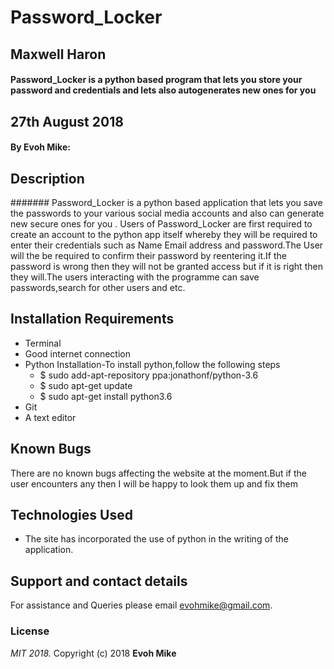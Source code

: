 # Password_Locker
## Maxwell Haron
#### Password_Locker is a python based program that lets you store your password and    credentials and lets also autogenerates new ones for you

## 27th August 2018 

#### By **Evoh Mike:**
## Description
#######  Password_Locker is a python based application that lets you save the passwords to your various social media accounts and also can generate new secure ones for you .
   Users of Password_Locker are first required to create an account to the python app itself whereby they will be required to enter their credentials such as Name Email address and password.The User will the be required to confirm their password by reentering it.If the password is wrong then they will not be granted access  but if it is right then they will.The users interacting with the programme can save passwords,search for other users and etc.
 
## Installation Requirements
* Terminal
* Good internet connection
* Python Installation-To install python,follow the following steps
    * $ sudo add-apt-repository ppa:jonathonf/python-3.6
    * $ sudo apt-get update
    * $ sudo apt-get install python3.6
* Git
* A text editor   
## Known Bugs
  There are no known bugs affecting the website at the moment.But if the user encounters any then I will be happy to look them up and fix them
## Technologies Used
* The site has incorporated the use of python in the writing of the application.

## Support and contact details
For assistance and Queries please email evohmike@gmail.com.

### License
*MIT 2018.*
Copyright (c) 2018 **Evoh Mike**